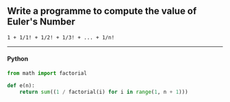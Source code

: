 ## Write a programme to compute the value of Euler's Number

```
1 + 1/1! + 1/2! + 1/3! + ... + 1/n!
```

---

<CodeBlock slots="heading, code" repeat="1" languages="Python" />

#### Python

```python
from math import factorial

def e(n):
    return sum((1 / factorial(i) for i in range(1, n + 1)))
```
